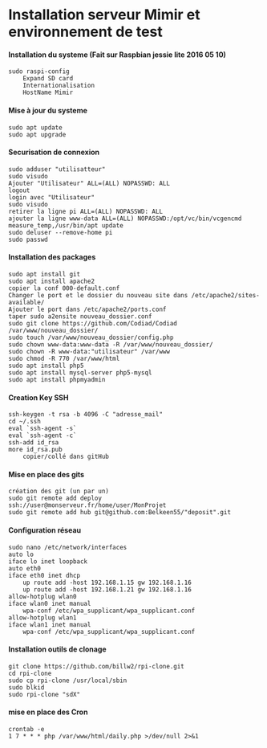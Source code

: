 Installation serveur Mimir et environnement de test
==
#### Installation du systeme (Fait sur Raspbian jessie lite 2016 05 10) 
	sudo raspi-config 
		Expand SD card 
		Internationalisation 
		HostName Mimir 

#### Mise à jour du systeme 
	sudo apt update 
	sudo apt upgrade 

#### Securisation de connexion 
	sudo adduser "utilisatteur" 
	sudo visudo 
	Ajouter "Utilisateur" ALL=(ALL) NOPASSWD: ALL 
	logout 
	login avec "Utilisateur" 
	sudo visudo 
	retirer la ligne pi ALL=(ALL) NOPASSWD: ALL 
	ajouter la ligne www-data ALL=(ALL) NOPASSWD:/opt/vc/bin/vcgencmd measure_temp,/usr/bin/apt update 
	sudo deluser --remove-home pi 
	sudo passwd 
	
#### Installation des packages 
	sudo apt install git 
	sudo apt install apache2 
	copier la conf 000-default.conf 
	Changer le port et le dossier du nouveau site dans /etc/apache2/sites-available/ 
	Ajouter le port dans /etc/apache2/ports.conf 
	taper sudo a2ensite nouveau_dossier.conf 
	sudo git clone https://github.com/Codiad/Codiad /var/www/nouveau_dossier/ 
	sudo touch /var/www/nouveau_dossier/config.php 
	sudo chown www-data:www-data -R /var/www/nouveau_dossier/ 
	sudo chown -R www-data:"utilisateur" /var/www 
	sudo chmod -R 770 /var/www/html 
	sudo apt install php5 
	sudo apt install mysql-server php5-mysql 
	sudo apt install phpmyadmin 

#### Creation Key SSH 
	ssh-keygen -t rsa -b 4096 -C "adresse_mail" 
	cd ~/.ssh 
	eval `ssh-agent -s` 
	eval `ssh-agent -c` 
	ssh-add id_rsa 
	more id_rsa.pub 
		copier/collé dans gitHub 

#### Mise en place des gits 
	création des git (un par un) 
	sudo git remote add deploy ssh://user@monserveur.fr/home/user/MonProjet 
	sudo git remote add hub git@github.com:Belkeen55/"deposit".git 

#### Configuration réseau
	sudo nano /etc/network/interfaces 
	auto lo 
	iface lo inet loopback 
	auto eth0 
	iface eth0 inet dhcp 
        up route add -host 192.168.1.15 gw 192.168.1.16 
        up route add -host 192.168.1.21 gw 192.168.1.16 
	allow-hotplug wlan0 
	iface wlan0 inet manual 
		wpa-conf /etc/wpa_supplicant/wpa_supplicant.conf 
	allow-hotplug wlan1 
	iface wlan1 inet manual 
		wpa-conf /etc/wpa_supplicant/wpa_supplicant.conf 
	
#### Installation outils de clonage
	git clone https://github.com/billw2/rpi-clone.git 
	cd rpi-clone 
	sudo cp rpi-clone /usr/local/sbin 
	sudo blkid 
	sudo rpi-clone "sdX" 

#### mise en place des Cron	
	crontab -e 
	1 7 * * * php /var/www/html/daily.php >/dev/null 2>&1 
